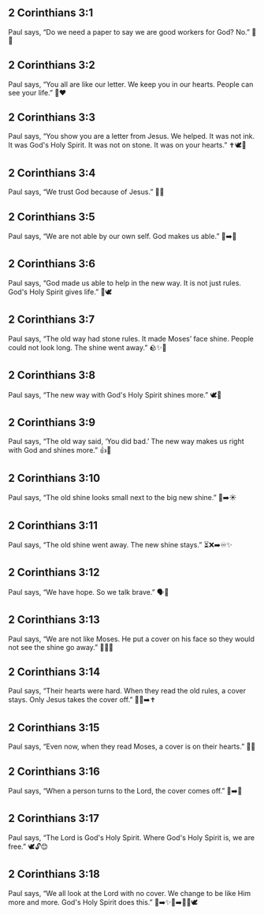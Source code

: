 ## 2 Corinthians 3:1
Paul says, “Do we need a paper to say we are good workers for God? No.” 📝❌
## 2 Corinthians 3:2
Paul says, “You all are like our letter. We keep you in our hearts. People can see your life.” 💌❤️
## 2 Corinthians 3:3
Paul says, “You show you are a letter from Jesus. We helped. It was not ink. It was God's Holy Spirit. It was not on stone. It was on your hearts.” ✝️🕊️💖
## 2 Corinthians 3:4
Paul says, “We trust God because of Jesus.” 🙏✨
## 2 Corinthians 3:5
Paul says, “We are not able by our own self. God makes us able.” 🤲➡️🙏
## 2 Corinthians 3:6
Paul says, “God made us able to help in the new way. It is not just rules. God's Holy Spirit gives life.” 🌱🕊️
## 2 Corinthians 3:7
Paul says, “The old way had stone rules. It made Moses’ face shine. People could not look long. The shine went away.” 🪨✨🙈
## 2 Corinthians 3:8
Paul says, “The new way with God's Holy Spirit shines more.” 🕊️🌟
## 2 Corinthians 3:9
Paul says, “The old way said, ‘You did bad.’ The new way makes us right with God and shines more.” 👍🌟
## 2 Corinthians 3:10
Paul says, “The old shine looks small next to the big new shine.” 🔦➡️☀️
## 2 Corinthians 3:11
Paul says, “The old shine went away. The new shine stays.” ⏳❌➡️♾️✨
## 2 Corinthians 3:12
Paul says, “We have hope. So we talk brave.” 🗣️💪
## 2 Corinthians 3:13
Paul says, “We are not like Moses. He put a cover on his face so they would not see the shine go away.” 😶‍🌫️🧣
## 2 Corinthians 3:14
Paul says, “Their hearts were hard. When they read the old rules, a cover stays. Only Jesus takes the cover off.” 📖🧣➡️✝️
## 2 Corinthians 3:15
Paul says, “Even now, when they read Moses, a cover is on their hearts.” 📘🧣
## 2 Corinthians 3:16
Paul says, “When a person turns to the Lord, the cover comes off.” 🔄➡️👀
## 2 Corinthians 3:17
Paul says, “The Lord is God's Holy Spirit. Where God's Holy Spirit is, we are free.” 🕊️🔓😊
## 2 Corinthians 3:18
Paul says, “We all look at the Lord with no cover. We change to be like Him more and more. God's Holy Spirit does this.” 👀➡️✨🙂➡️🙂🙂🕊️
